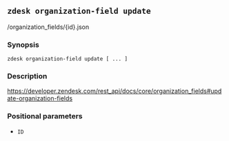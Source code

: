 ## `zdesk organization-field update`

/organization_fields/{id}.json

### Synopsis

    zdesk organization-field update [ ... ]

### Description

https://developer.zendesk.com/rest_api/docs/core/organization_fields#update-organization-fields

### Positional parameters

* `ID`

